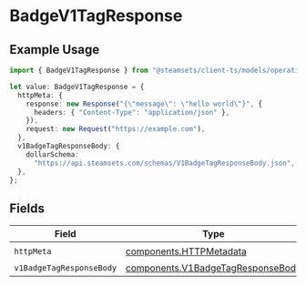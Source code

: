 # BadgeV1TagResponse

## Example Usage

```typescript
import { BadgeV1TagResponse } from "@steamsets/client-ts/models/operations";

let value: BadgeV1TagResponse = {
  httpMeta: {
    response: new Response("{\"message\": \"hello world\"}", {
      headers: { "Content-Type": "application/json" },
    }),
    request: new Request("https://example.com"),
  },
  v1BadgeTagResponseBody: {
    dollarSchema:
      "https://api.steamsets.com/schemas/V1BadgeTagResponseBody.json",
  },
};
```

## Fields

| Field                                                                                  | Type                                                                                   | Required                                                                               | Description                                                                            |
| -------------------------------------------------------------------------------------- | -------------------------------------------------------------------------------------- | -------------------------------------------------------------------------------------- | -------------------------------------------------------------------------------------- |
| `httpMeta`                                                                             | [components.HTTPMetadata](../../models/components/httpmetadata.md)                     | :heavy_check_mark:                                                                     | N/A                                                                                    |
| `v1BadgeTagResponseBody`                                                               | [components.V1BadgeTagResponseBody](../../models/components/v1badgetagresponsebody.md) | :heavy_minus_sign:                                                                     | OK                                                                                     |